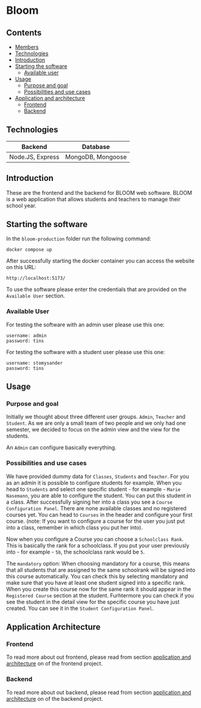 # Bloom

## Contents

- [Members](#members)
- [Technologies](#technologies)
- [Introduction](#introduction)
- [Starting the software](#starting-the-software)
  - [Available user](#available-user)
- [Usage](#usage)
  - [Purpose and goal](#purpose-and-goal)
  - [Possibilities and use cases](#possibilities-and-use-cases)
- [Application and architecture](#application-architecture)
  - [Frontend](#frontend)
  - [Backend](#backend)

## Technologies

| Backend          | Database          |
| ---------------- | ----------------- |
| Node.JS, Express | MongoDB, Mongoose |

## Introduction

These are the frontend and the backend for BLOOM web software. BLOOM is a web application that allows students and teachers to manage their school year.

## Starting the software

In the `bloom-production` folder run the following command:

```ssh
docker compose up
```

After successfully starting the docker container you can access the website on this URL:

```ssh
http://localhost:5173/
```

To use the software please enter the credentials that are provided on the `Available User` section.

### Available User

For testing the software with an admin user please use this one:

```ssh
username: admin
password: tins
```

For testing the software with a student user please use this one:

```ssh
username: stomysander
password: tins
```

## Usage

### Purpose and goal

Initially we thought about three different user groups. `Admin`, `Teacher` and `Student`. As we are only a small team of two people and we only had one semester, we decided to focus on the admin view and the view for the students.

An `Admin` can configure basically everything.

### Possibilities and use cases

We have provided dummy data for `Classes`, `Students` and `Teacher`. For you as an admin it is possible to configure students for example. When you head to `Students` and select one specific student - for example - `Marie Nasemann`, you are able to configure the student. You can put this student in a class. After successfully signing her into a class you see a `Course Configuration Panel`. There are none available classes and no registered courses yet. You can head to `Courses` in the header and configure your first course. (note: If you want to configure a course for the user you just put into a class, remember in which class you put her into).

Now when you configure a Course you can choose a `Schoolclass Rank`. This is basically the rank for a schoolclass. If you put your user previously into - for example - `5b`, the schoolclass rank would be `5`.

The `mandatory` option: When choosing mandatory for a course, this means that all students that are assigned to the same schoolrank will be signed into this course automatically. You can check this by selecting mandatory and make sure that you have at least one student signed into a specific rank. When you create this course now for the same rank it should appear in the `Registered Course` section at the student. Furhtermore you can check if you see the student in the detail view for the specific course you have just created. You can see it in the `Student Configuration Panel`.

## Application Architecture

### Frontend

To read more about out frontend, please read from section [application and architecture](https://gitlab.mi.hdm-stuttgart.de/bloom/final/-/blob/main/frontend/README.md?ref_type=heads#application-architecture) on of the frontend project.

### Backend

To read more about out backend, please read from section [application and architecture](https://gitlab.mi.hdm-stuttgart.de/bloom/final/-/blob/main/backend/README.md?ref_type=heads#application-architecture) on of the backend project.
